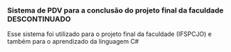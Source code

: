 <h3>Sistema de PDV para a conclusão do projeto final da faculdade DESCONTINUADO</h3>

<p>
  Esse sistema foi utilizado para o projeto final da faculdade (IFSPCJO) e também para o aprendizado da linguagem C#
</p>

